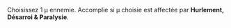 Choisissez 1 μ ennemie. Accomplie si μ choisie est affectée par __Hurlement, Désarroi & Paralysie__.
